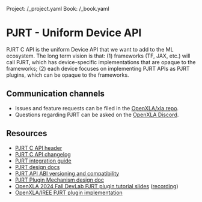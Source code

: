 Project: /_project.yaml
Book: /_book.yaml

<link rel="stylesheet" href="/site-assets/css/style.css">

# PJRT - Uniform Device API

PJRT C API is the uniform Device API that we want to add to the ML ecosystem.
The long term vision is that: (1) frameworks (TF, JAX, etc.) will call PJRT,
which has device-specific implementations that are opaque to the frameworks; (2)
each device focuses on implementing PJRT APIs as PJRT plugins, which can be
opaque to the frameworks.

## Communication channels

* Issues and feature requests can be filed in the [OpenXLA/xla repo](https://github.com/openxla/xla).
* Questions regarding PJRT can be asked on the [OpenXLA Discord][discord].

## Resources

*   [PJRT C API header](https://github.com/openxla/xla/blob/main/xla/pjrt/c/pjrt_c_api.h)
*   [PJRT C API changelog](https://github.com/openxla/xla/blob/main/xla/pjrt/c/CHANGELOG.md)
*   [PJRT integration guide](https://github.com/openxla/xla/blob/main/xla/pjrt/c/docs/pjrt_integration_guide.md)
*   [PJRT design docs](https://drive.google.com/drive/folders/18M944-QQPk1E34qRyIjkqDRDnpMa3miN)
*   [PJRT API ABI versioning and compatibility](https://docs.google.com/document/d/1TKB5NyGtdzrpgw5mpyFjVAhJjpSNdF31T6pjPl_UT2o/edit)
*   [PJRT Plugin Mechanism design doc](https://docs.google.com/document/d/1Qdptisz1tUPGn1qFAVgCV2omnfjN01zoQPwKLdlizas/edit)
*   [OpenXLA 2024 Fall DevLab PJRT plugin tutorial slides](https://drive.google.com/file/d/1epUJkMONG2t06WOeMHz4Oi3F_-8cTuz-/view)
    ([recording](https://www.youtube.com/watch?v=2GlMqaNxP_w&list=PLlFotmaRrOzv2OIEpijqiHGmY7rpscFcj))
*   [OpenXLA/IREE PJRT plugin implementation](https://github.com/openxla/openxla-pjrt-plugin)


[discord]: https://discord.gg/ZKXq7b3V8A "Join on Discord"